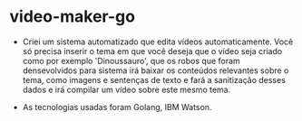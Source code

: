 # video-maker-go

- Criei um sistema automatizado que edita vídeos automaticamente. Você só precisa inserir o tema em que você deseja que o vídeo seja criado como por exemplo 'Dinoussauro', que os robos que foram densevolvidos para sistema irá baixar os conteúdos relevantes sobre o tema, como imagens e sentenças de texto e fará a sanitização desses dados e irá compilar um vídeo sobre este mesmo tema.

- As tecnologias usadas foram Golang, IBM Watson.
